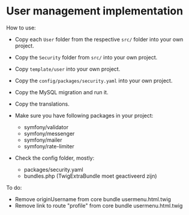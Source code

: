 # User management implementation

How to use:
* Copy each `User` folder from the respective `src/` folder into your own project.
* Copy the `Security` folder from `src/` into your own project.
* Copy `template/user` into your own project.
* Copy the `config/packages/security.yaml` into your own project.
* Copy the MySQL migration and run it.
* Copy the translations.
* Make sure you have following packages in your project:
    * symfony/validator
    * symfony/messenger
    * symfony/mailer
    * symfony/rate-limiter
  
* Check the config folder, mostly:
  * packages/security.yaml
  * bundles.php (TwigExtraBundle moet geactiveerd zijn)

To do:
* Remove originUsername from core bundle usermenu.html.twig
* Remove link to route "profile" from core bundle usermenu.html.twig
